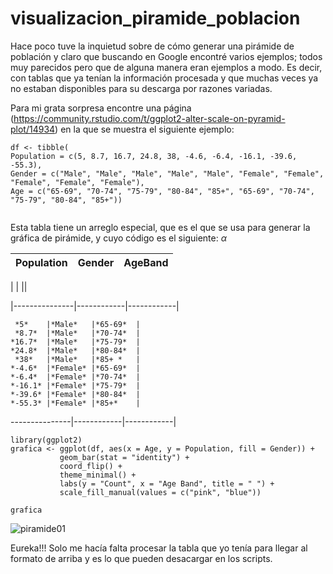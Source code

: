 
# visualizacion_piramide_poblacion
Hace poco tuve la inquietud sobre de cómo generar una pirámide de población y claro que buscando en Google encontré varios ejemplos; todos muy parecidos pero que de alguna manera eran ejemplos a modo. Es decir, con tablas que ya tenían la información procesada y que muchas veces ya no estaban disponibles para su descarga por razones variadas.

Para mi grata sorpresa encontre una página (https://community.rstudio.com/t/ggplot2-alter-scale-on-pyramid-plot/14934) en la que se muestra el siguiente ejemplo:

 ```{r setup,echo=T}
df <- tibble(
 Population = c(5, 8.7, 16.7, 24.8, 38, -4.6, -6.4, -16.1, -39.6, -55.3),
 Gender = c("Male", "Male", "Male", "Male", "Male", "Female", "Female", "Female", "Female", "Female"),
 Age = c("65-69", "70-74", "75-79", "80-84", "85+", "65-69", "70-74", "75-79", "80-84", "85+"))
  
```

Esta tabla tiene un arreglo especial, que es el que se usa para generar la gráfica de pirámide, y cuyo código es el siguiente:  $\alpha$

|**Population** | **Gender** | **AgeBand**|
|---------------|------------|------------|

| *<dbl>* | *<chr>* |*<chr>*|
 
|---------------|------------|------------|
 
     *5*    |*Male*   |*65-69*  |
     *8.7*  |*Male*   |*70-74*  | 
    *16.7*  |*Male*   |*75-79*  |
    *24.8*  |*Male*   |*80-84*  |
     *38*   |*Male*   |*85+ *   |
    *-4.6*  |*Female* |*65-69*  |
    *-6.4*  |*Female* |*70-74*  |
    *-16.1* |*Female* |*75-79*  |
    *-39.6* |*Female* |*80-84*  |
    *-55.3* |*Female* |*85+*    |
 ---------------|------------|------------|
 ```{r setup,echo=T}
library(ggplot2)  
grafica <- ggplot(df, aes(x = Age, y = Population, fill = Gender)) +
            geom_bar(stat = "identity") +
            coord_flip() +
            theme_minimal() +
            labs(y = "Count", x = "Age Band", title = " ") +
            scale_fill_manual(values = c("pink", "blue"))

grafica
```
 
![piramide01](https://user-images.githubusercontent.com/65984679/114253465-f2459c80-996f-11eb-85b8-abca629029b2.jpeg)

 
Eureka!!! Solo me hacía falta procesar la tabla que yo tenía para llegar al formato de arriba y es lo que pueden desacargar en los scripts.
